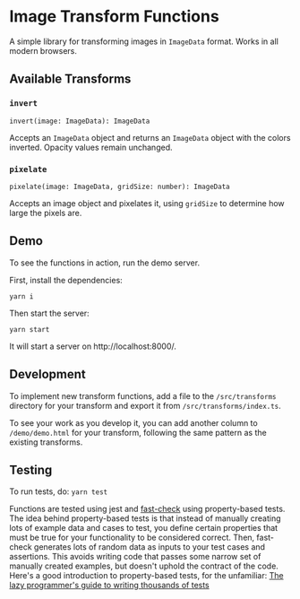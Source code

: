 # Image Transform Functions

A simple library for transforming images in `ImageData` format. Works in all
modern browsers.

## Available Transforms

### `invert`

`invert(image: ImageData): ImageData`

Accepts an `ImageData` object and returns an `ImageData` object with the colors
inverted. Opacity values remain unchanged.

### `pixelate`

`pixelate(image: ImageData, gridSize: number): ImageData`

Accepts an image object and pixelates it, using `gridSize` to determine how
large the pixels are.

## Demo

To see the functions in action, run the demo server.

First, install the dependencies:

`yarn i`

Then start the server:

`yarn start`

It will start a server on http://localhost:8000/.

## Development

To implement new transform functions, add a file to the `/src/transforms`
directory for your transform and export it from `/src/transforms/index.ts`.

To see your work as you develop it, you can add another column to
`/demo/demo.html` for your transform, following the same pattern as the existing
transforms.

## Testing

To run tests, do:
`yarn test`

Functions are tested using jest and
[fast-check](https://dubzzz.github.io/fast-check.github.com/) using
property-based tests. The idea behind property-based tests is that instead of
manually creating lots of example data and cases to test, you define certain
properties that must be true for your functionality to be considered correct.
Then, fast-check generates lots of random data as inputs to your test cases and
assertions. This avoids writing code that passes some narrow set of manually
created examples, but doesn't uphold the contract of the code. Here's a good
introduction to property-based tests, for the unfamiliar: [The lazy programmer's
guide to writing thousands of
tests](https://www.youtube.com/watch?v=IYzDFHx6QPY)
